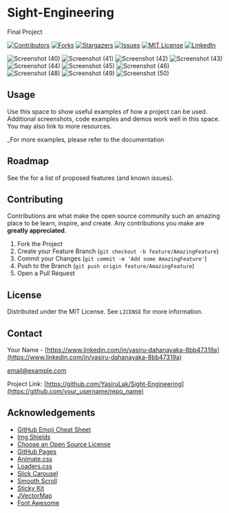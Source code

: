 
# Sight-Engineering
Final Project

[![Contributors][contributors-shield]][contributors-url]
[![Forks][forks-shield]][forks-url]
[![Stargazers][stars-shield]][stars-url]
[![Issues][issues-shield]][issues-url]
[![MIT License][license-shield]][license-url]
[![LinkedIn][linkedin-shield]][linkedin-url]

![Screenshot (40)](https://user-images.githubusercontent.com/80274745/135560363-e3a5cce5-313b-4faa-bdba-389498a5cc3e.png)
![Screenshot (41)](https://user-images.githubusercontent.com/80274745/135560369-f69fe175-787b-47bf-a850-8fe88971645c.png)
![Screenshot (42)](https://user-images.githubusercontent.com/80274745/135560372-987d5107-4abd-4e36-b164-026897329916.png)
![Screenshot (43)](https://user-images.githubusercontent.com/80274745/135560376-f146ecfb-3881-4015-983c-28f373c15ea5.png)
![Screenshot (44)](https://user-images.githubusercontent.com/80274745/135560379-1fbd794d-77a1-4b35-afdc-3455b18b44d3.png)
![Screenshot (45)](https://user-images.githubusercontent.com/80274745/135560384-85c539ea-94a3-4715-b4e0-0ddb82da6ba4.png)
![Screenshot (46)](https://user-images.githubusercontent.com/80274745/135560388-c66f017e-48e0-4551-8f09-ce034d1176dc.png)
![Screenshot (48)](https://user-images.githubusercontent.com/80274745/135560396-a256a0f4-0077-437b-9a78-439a073de52c.png)
![Screenshot (49)](https://user-images.githubusercontent.com/80274745/135560401-3b6fcd6a-40a4-42dd-b358-bca9193fbfbd.png)
![Screenshot (50)](https://user-images.githubusercontent.com/80274745/135560406-bdec59de-1bc7-4ed4-bee5-528cd1069eef.png)

<!-- USAGE EXAMPLES -->
## Usage

Use this space to show useful examples of how a project can be used. Additional screenshots, code examples and demos work well in this space. You may also link to more resources.

_For more examples, please refer to the documentation



<!-- ROADMAP -->
## Roadmap

See the for a list of proposed features (and known issues).



<!-- CONTRIBUTING -->
## Contributing

Contributions are what make the open source community such an amazing place to be learn, inspire, and create. Any contributions you make are **greatly appreciated**.

1. Fork the Project
2. Create your Feature Branch (`git checkout -b feature/AmazingFeature`)
3. Commit your Changes (`git commit -m 'Add some AmazingFeature'`)
4. Push to the Branch (`git push origin feature/AmazingFeature`)
5. Open a Pull Request



<!-- LICENSE -->
## License

Distributed under the MIT License. See `LICENSE` for more information.



<!-- CONTACT -->
## Contact

Your Name - [https://www.linkedin.com/in/yasiru-dahanayaka-8bb47319a](https://www.linkedin.com/in/yasiru-dahanayaka-8bb47319a) 

email@example.com

Project Link: [https://github.com/YasiruLak/Sight-Engineering](https://github.com/your_username/repo_name)



<!-- ACKNOWLEDGEMENTS -->
## Acknowledgements
* [GitHub Emoji Cheat Sheet](https://www.webpagefx.com/tools/emoji-cheat-sheet)
* [Img Shields](https://shields.io)
* [Choose an Open Source License](https://choosealicense.com)
* [GitHub Pages](https://pages.github.com)
* [Animate.css](https://daneden.github.io/animate.css)
* [Loaders.css](https://connoratherton.com/loaders)
* [Slick Carousel](https://kenwheeler.github.io/slick)
* [Smooth Scroll](https://github.com/cferdinandi/smooth-scroll)
* [Sticky Kit](http://leafo.net/sticky-kit)
* [JVectorMap](http://jvectormap.com)
* [Font Awesome](https://fontawesome.com)


<!-- MARKDOWN LINKS & IMAGES -->
<!-- https://www.markdownguide.org/basic-syntax/#reference-style-links -->
[contributors-shield]: https://img.shields.io/github/contributors/othneildrew/Best-README-Template.svg?style=for-the-badge
[contributors-url]: https://github.com/othneildrew/Best-README-Template/graphs/contributors
[forks-shield]: https://img.shields.io/github/forks/othneildrew/Best-README-Template.svg?style=for-the-badge
[forks-url]: https://github.com/othneildrew/Best-README-Template/network/members
[stars-shield]: https://img.shields.io/github/stars/othneildrew/Best-README-Template.svg?style=for-the-badge
[stars-url]: https://github.com/othneildrew/Best-README-Template/stargazers
[issues-shield]: https://img.shields.io/github/issues/othneildrew/Best-README-Template.svg?style=for-the-badge
[issues-url]: https://github.com/othneildrew/Best-README-Template/issues
[license-shield]: https://img.shields.io/github/license/othneildrew/Best-README-Template.svg?style=for-the-badge
[license-url]: https://github.com/othneildrew/Best-README-Template/blob/master/LICENSE.txt
[linkedin-shield]: https://img.shields.io/badge/-LinkedIn-black.svg?style=for-the-badge&logo=linkedin&colorB=555
[linkedin-url]: https://linkedin.com/in/othneildrew
[product-screenshot]: images/screenshot.png

